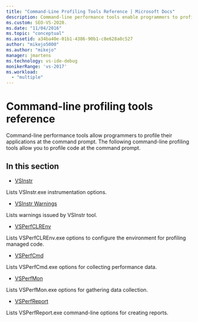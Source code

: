 ```yaml
---
title: "Command-Line Profiling Tools Reference | Microsoft Docs"
description: Command-line performance tools enable programmers to profile their applications at the command prompt. See an overview of the tools, with links to details.
ms.custom: SEO-VS-2020.
ms.date: "11/04/2016"
ms.topic: "conceptual"
ms.assetid: a34ba40e-01b1-4386-90b1-c8e628a8c527
author: "mikejo5000"
ms.author: "mikejo"
manager: jmartens
ms.technology: vs-ide-debug
monikerRange: 'vs-2017'
ms.workload:
  - "multiple"
---
```

# Command-line profiling tools reference
Command-line performance tools allow programmers to profile their applications at the command prompt. The following command-line profiling tools allow you to profile code at the command prompt.

## In this section
- [VSInstr](../profiling/vsinstr.md)

 Lists VSInstr.exe instrumentation options.

- [VSInstr Warnings](../profiling/vsinstr-warnings.md)

 Lists warnings issued by VSInstr tool.

- [VSPerfCLREnv](../profiling/vsperfclrenv.md)

 Lists VSPerfCLREnv.exe options to configure the environment for profiling managed code.

- [VSPerfCmd](../profiling/vsperfcmd.md)

 Lists VSPerfCmd.exe options for collecting performance data.

- [VSPerfMon](../profiling/vsperfmon.md)

 Lists VSPerfMon.exe options for gathering data collection.

- [VSPerfReport](../profiling/vsperfreport.md)

 Lists VSPerfReport.exe command-line options for creating reports.
